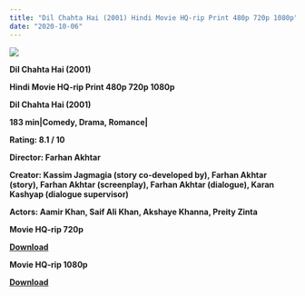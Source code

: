 ```yaml
---
title: "Dil Chahta Hai (2001) Hindi Movie HQ-rip Print 480p 720p 1080p"
date: "2020-10-06"
---
```


[**![](https://1.bp.blogspot.com/-dAQ3xm3bwUo/XtXxtdidRSI/AAAAAAAACWQ/IzTm3Xfe6qY7vXzeV3-D0Hjb-SqLoPRjQCLcBGAsYHQ/s1600/dilchhta.jpg)**](https://1.bp.blogspot.com/-dAQ3xm3bwUo/XtXxtdidRSI/AAAAAAAACWQ/IzTm3Xfe6qY7vXzeV3-D0Hjb-SqLoPRjQCLcBGAsYHQ/s1600/dilchhta.jpg)

 **Dil Chahta Hai (2001)**

**Hindi Movie HQ-rip Print 480p 720p 1080p**

**Dil Chahta Hai (2001)**

**183 min|Comedy, Drama, Romance|**

**Rating: 8.1 / 10** 

**Director: Farhan Akhtar**

**Creator: Kassim Jagmagia (story co-developed by), Farhan Akhtar (story), Farhan Akhtar (screenplay), Farhan Akhtar (dialogue), Karan Kashyap (dialogue supervisor)**

**Actors: Aamir Khan, Saif Ali Khan, Akshaye Khanna, Preity Zinta**

 **Movie HQ-rip 720p** 

**[Download](https://royalfitness.xyz/archives/2408)** 

 **Movie HQ-rip 1080p** 

**[Download](https://royalfitness.xyz/archives/2410)**
